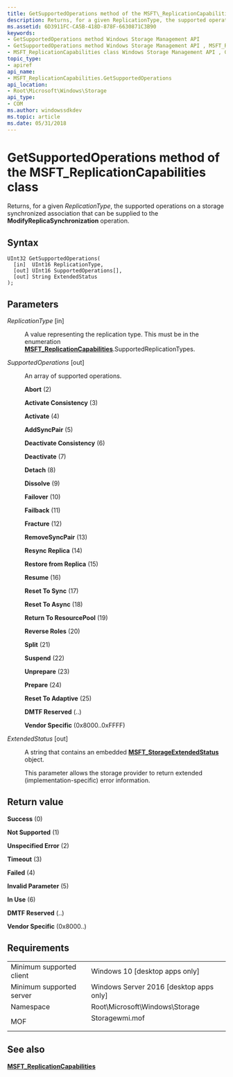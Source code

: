 ```yaml
---
title: GetSupportedOperations method of the MSFT\_ReplicationCapabilities class
description: Returns, for a given ReplicationType, the supported operations on a storage synchronized association that can be supplied to the ModifyReplicaSynchronization operation.
ms.assetid: 6D3911FC-CA5B-418D-878F-6630871C3B90
keywords:
- GetSupportedOperations method Windows Storage Management API
- GetSupportedOperations method Windows Storage Management API , MSFT_ReplicationCapabilities class
- MSFT_ReplicationCapabilities class Windows Storage Management API , GetSupportedOperations method
topic_type:
- apiref
api_name:
- MSFT_ReplicationCapabilities.GetSupportedOperations
api_location:
- Root\Microsoft\Windows\Storage
api_type:
- COM
ms.author: windowssdkdev
ms.topic: article
ms.date: 05/31/2018
---
```


# GetSupportedOperations method of the MSFT\_ReplicationCapabilities class

Returns, for a given *ReplicationType*, the supported operations on a storage synchronized association that can be supplied to the **ModifyReplicaSynchronization** operation.

## Syntax


```mof
UInt32 GetSupportedOperations(
  [in]  UInt16 ReplicationType,
  [out] UInt16 SupportedOperations[],
  [out] String ExtendedStatus
);
```



## Parameters

<dl> <dt>

*ReplicationType* \[in\]
</dt> <dd>

A value representing the replication type. This must be in the enumeration [**MSFT\_ReplicationCapabilities**](msft-replicationcapabilities.md).SupportedReplicationTypes.

</dd> <dt>

*SupportedOperations* \[out\]
</dt> <dd>

An array of supported operations.

<dl> <dt>

<span id="Abort"></span><span id="abort"></span><span id="ABORT"></span>**Abort** (2)
</dt> <dt>

<span id="Activate_Consistency"></span><span id="activate_consistency"></span><span id="ACTIVATE_CONSISTENCY"></span>**Activate Consistency** (3)
</dt> <dt>

<span id="Activate"></span><span id="activate"></span><span id="ACTIVATE"></span>**Activate** (4)
</dt> <dt>

<span id="AddSyncPair"></span><span id="addsyncpair"></span><span id="ADDSYNCPAIR"></span>**AddSyncPair** (5)
</dt> <dt>

<span id="Deactivate_Consistency"></span><span id="deactivate_consistency"></span><span id="DEACTIVATE_CONSISTENCY"></span>**Deactivate Consistency** (6)
</dt> <dt>

<span id="Deactivate"></span><span id="deactivate"></span><span id="DEACTIVATE"></span>**Deactivate** (7)
</dt> <dt>

<span id="Detach"></span><span id="detach"></span><span id="DETACH"></span>**Detach** (8)
</dt> <dt>

<span id="Dissolve"></span><span id="dissolve"></span><span id="DISSOLVE"></span>**Dissolve** (9)
</dt> <dt>

<span id="Failover"></span><span id="failover"></span><span id="FAILOVER"></span>**Failover** (10)
</dt> <dt>

<span id="Failback"></span><span id="failback"></span><span id="FAILBACK"></span>**Failback** (11)
</dt> <dt>

<span id="Fracture"></span><span id="fracture"></span><span id="FRACTURE"></span>**Fracture** (12)
</dt> <dt>

<span id="RemoveSyncPair"></span><span id="removesyncpair"></span><span id="REMOVESYNCPAIR"></span>**RemoveSyncPair** (13)
</dt> <dt>

<span id="Resync_Replica"></span><span id="resync_replica"></span><span id="RESYNC_REPLICA"></span>**Resync Replica** (14)
</dt> <dt>

<span id="Restore_from_Replica"></span><span id="restore_from_replica"></span><span id="RESTORE_FROM_REPLICA"></span>**Restore from Replica** (15)
</dt> <dt>

<span id="Resume"></span><span id="resume"></span><span id="RESUME"></span>**Resume** (16)
</dt> <dt>

<span id="Reset_To_Sync"></span><span id="reset_to_sync"></span><span id="RESET_TO_SYNC"></span>**Reset To Sync** (17)
</dt> <dt>

<span id="Reset_To_Async"></span><span id="reset_to_async"></span><span id="RESET_TO_ASYNC"></span>**Reset To Async** (18)
</dt> <dt>

<span id="Return_To_ResourcePool"></span><span id="return_to_resourcepool"></span><span id="RETURN_TO_RESOURCEPOOL"></span>**Return To ResourcePool** (19)
</dt> <dt>

<span id="Reverse_Roles"></span><span id="reverse_roles"></span><span id="REVERSE_ROLES"></span>**Reverse Roles** (20)
</dt> <dt>

<span id="Split"></span><span id="split"></span><span id="SPLIT"></span>**Split** (21)
</dt> <dt>

<span id="Suspend"></span><span id="suspend"></span><span id="SUSPEND"></span>**Suspend** (22)
</dt> <dt>

<span id="Unprepare"></span><span id="unprepare"></span><span id="UNPREPARE"></span>**Unprepare** (23)
</dt> <dt>

<span id="Prepare"></span><span id="prepare"></span><span id="PREPARE"></span>**Prepare** (24)
</dt> <dt>

<span id="Reset_To_Adaptive"></span><span id="reset_to_adaptive"></span><span id="RESET_TO_ADAPTIVE"></span>**Reset To Adaptive** (25)
</dt> <dt>

<span id="DMTF_Reserved"></span><span id="dmtf_reserved"></span><span id="DMTF_RESERVED"></span>**DMTF Reserved** (..)
</dt> <dt>

<span id="Vendor_Specific"></span><span id="vendor_specific"></span><span id="VENDOR_SPECIFIC"></span>**Vendor Specific** (0x8000..0xFFFF)
</dt> </dl> </dd> <dt>

*ExtendedStatus* \[out\]
</dt> <dd>

A string that contains an embedded [**MSFT\_StorageExtendedStatus**](msft-storageextendedstatus.md) object.

This parameter allows the storage provider to return extended (implementation-specific) error information.

</dd> </dl>

## Return value

<dl> <dt>

**Success** (0)
</dt> <dt>

**Not Supported** (1)
</dt> <dt>

**Unspecified Error** (2)
</dt> <dt>

**Timeout** (3)
</dt> <dt>

**Failed** (4)
</dt> <dt>

**Invalid Parameter** (5)
</dt> <dt>

**In Use** (6)
</dt> <dt>

**DMTF Reserved** (..)
</dt> <dt>

**Vendor Specific** (0x8000..)
</dt> </dl>

## Requirements



|                                     |                                                                                           |
|-------------------------------------|-------------------------------------------------------------------------------------------|
| Minimum supported client<br/> | Windows 10 \[desktop apps only\]<br/>                                               |
| Minimum supported server<br/> | Windows Server 2016 \[desktop apps only\]<br/>                                      |
| Namespace<br/>                | Root\\Microsoft\\Windows\\Storage<br/>                                              |
| MOF<br/>                      | <dl> <dt>Storagewmi.mof</dt> </dl> |



## See also

<dl> <dt>

[**MSFT\_ReplicationCapabilities**](msft-replicationcapabilities.md)
</dt> </dl>

 

 





